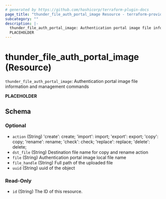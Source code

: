 ```yaml
---
# generated by https://github.com/hashicorp/terraform-plugin-docs
page_title: "thunder_file_auth_portal_image Resource - terraform-provider-thunder"
subcategory: ""
description: |-
  thunder_file_auth_portal_image: Authentication portal image file information and management commands
  PLACEHOLDER
---
```


# thunder_file_auth_portal_image (Resource)

`thunder_file_auth_portal_image`: Authentication portal image file information and management commands

__PLACEHOLDER__



<!-- schema generated by tfplugindocs -->
## Schema

### Optional

- `action` (String) 'create': create; 'import': import; 'export': export; 'copy': copy; 'rename': rename; 'check': check; 'replace': replace; 'delete': delete;
- `dst_file` (String) Destination file name for copy and rename action
- `file` (String) Authentication portal image local file name
- `file_handle` (String) Full path of the uploaded file
- `uuid` (String) uuid of the object

### Read-Only

- `id` (String) The ID of this resource.


